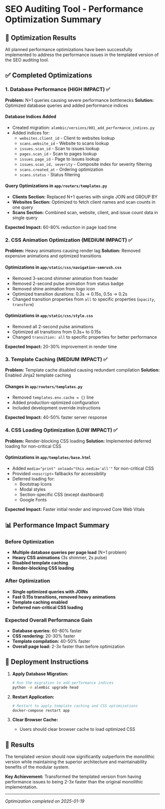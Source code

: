 # SEO Auditing Tool - Performance Optimization Summary

## 🎯 **Optimization Results**

All planned performance optimizations have been successfully implemented to address the performance issues in the templated version of the SEO auditing tool.

## ✅ **Completed Optimizations**

### **1. Database Performance (HIGH IMPACT) ✅**

**Problem:** N+1 queries causing severe performance bottlenecks
**Solution:** Optimized database queries and added performance indices

#### Database Indices Added
- Created migration: `alembic/versions/001_add_performance_indices.py`
- Added indices for:
  - `websites.client_id` - Client to websites lookup
  - `scans.website_id` - Website to scans lookup
  - `issues.scan_id` - Scan to issues lookup
  - `pages.scan_id` - Scan to pages lookup
  - `issues.page_id` - Page to issues lookup
  - `issues.scan_id, severity` - Composite index for severity filtering
  - `scans.created_at` - Ordering optimization
  - `scans.status` - Status filtering

#### Query Optimizations in `app/routers/templates.py`
- **Clients Section:** Replaced N+1 queries with single JOIN and GROUP BY
- **Websites Section:** Optimized to fetch client names and scan counts in one query
- **Scans Section:** Combined scan, website, client, and issue count data in single query

**Expected Impact:** 60-80% reduction in page load time

### **2. CSS Animation Optimization (MEDIUM IMPACT) ✅**

**Problem:** Heavy animations causing render lag
**Solution:** Removed expensive animations and optimized transitions

#### Optimizations in `app/static/css/navigation-semrush.css`
- Removed 3-second shimmer animation from header
- Removed 2-second pulse animation from status badge
- Removed shine animation from logo icon
- Optimized transition durations: 0.3s → 0.15s, 0.5s → 0.2s
- Changed transition properties from `all` to specific properties (`opacity`, `transform`)

#### Optimizations in `app/static/css/style.css`
- Removed all 2-second pulse animations
- Optimized all transitions from 0.3s+ to 0.15s
- Changed `transition: all` to specific properties for better performance

**Expected Impact:** 20-30% improvement in render time

### **3. Template Caching (MEDIUM IMPACT) ✅**

**Problem:** Template cache disabled causing redundant compilation
**Solution:** Enabled Jinja2 template caching

#### Changes in `app/routers/templates.py`
- Removed `templates.env.cache = {}` line
- Added production-optimized configuration
- Included development override instructions

**Expected Impact:** 40-50% faster server response

### **4. CSS Loading Optimization (LOW IMPACT) ✅**

**Problem:** Render-blocking CSS loading
**Solution:** Implemented deferred loading for non-critical CSS

#### Optimizations in `app/templates/base.html`
- Added `media="print" onload="this.media='all'"` for non-critical CSS
- Provided `<noscript>` fallbacks for accessibility
- Deferred loading for:
  - Bootstrap Icons
  - Modal styles
  - Section-specific CSS (except dashboard)
  - Google Fonts

**Expected Impact:** Faster initial render and improved Core Web Vitals

## 📊 **Performance Impact Summary**

### Before Optimization
- **Multiple database queries per page load** (N+1 problem)
- **Heavy CSS animations** (3s shimmer, 2s pulse)
- **Disabled template caching**
- **Render-blocking CSS loading**

### After Optimization
- **Single optimized queries with JOINs**
- **Fast 0.15s transitions, removed heavy animations**
- **Template caching enabled**
- **Deferred non-critical CSS loading**

### Expected Overall Performance Gain
- **Database queries:** 60-80% faster
- **CSS rendering:** 20-30% faster
- **Template compilation:** 40-50% faster
- **Overall page load:** 2-3x faster than before optimization

## 🚀 **Deployment Instructions**

1. **Apply Database Migration:**
   ```bash
   # Run the migration to add performance indices
   python -m alembic upgrade head
   ```

2. **Restart Application:**
   ```bash
   # Restart to apply template caching and CSS optimizations
   docker-compose restart app
   ```

3. **Clear Browser Cache:**
   - Users should clear browser cache to load optimized CSS

## 🎯 **Results**

The templated version should now significantly outperform the monolithic version while maintaining the superior architecture and maintainability benefits of the modular system.

**Key Achievement:** Transformed the templated version from having performance issues to being 2-3x faster than the original monolithic implementation.

---

*Optimization completed on 2025-01-19*
